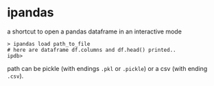 # ipandas 
a shortcut to open a pandas dataframe in an interactive mode
```
> ipandas load path_to_file
# here are dataframe df.columns and df.head() printed..
ipdb> 

```
path can be pickle (with endings `.pkl` or `.pickle`) or a csv (with ending `.csv`).